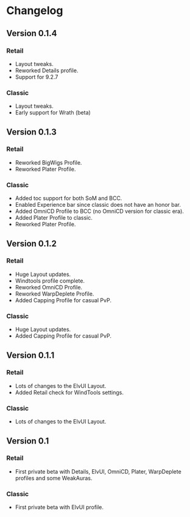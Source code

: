 # Changelog

## Version 0.1.4

### Retail

* Layout tweaks.
* Reworked Details profile.
* Support for 9.2.7

### Classic

* Layout tweaks.
* Early support for Wrath (beta)

## Version 0.1.3

### Retail

* Reworked BigWigs Profile.
* Reworked Plater Profile.

### Classic

* Added toc support for both SoM and BCC.
* Enabled Experience bar since classic does not have an honor bar.
* Added OmniCD Profile to BCC (no OmniCD version for classic era).
* Added Plater Profile to classic.
* Reworked Plater Profile.

## Version 0.1.2

### Retail

* Huge Layout updates.
* Windtools profile complete.
* Reworked OmniCD Profile.
* Reworked WarpDeplete Profile.
* Added Capping Profile for casual PvP.

### Classic

* Huge Layout updates.
* Added Capping Profile for casual PvP.

## Version 0.1.1

### Retail

* Lots of changes to the ElvUI Layout.
* Added Retail check for WindTools settings.

### Classic

* Lots of changes to the ElvUI Layout.

## Version 0.1

### Retail

* First private beta with Details, ElvUI, OmniCD, Plater, WarpDeplete profiles and some WeakAuras.

### Classic

* First private beta with ElvUI profile.
